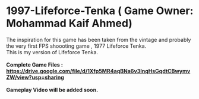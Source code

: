 # 1997-Lifeforce-Tenka ( Game Owner: Mohammad Kaif Ahmed)
 The inspiration for this game has been taken from the vintage and probably the very first FPS shoooting game , 1977 Lifeforce Tenka.<br>
 This is my version of Lifeforce Tenka.<br><br>
  <b>Complete Game Files : https://drive.google.com/file/d/1Xfp5MR4aqBNa6v3InqHsGqdtCBwymvZW/view?usp=sharing </b><br><br>
  <b> Gameplay Video will be added soon.
